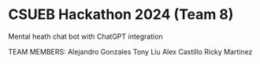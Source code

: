 # CSUEB Hackathon 2024 (Team 8)
Mental heath chat bot with ChatGPT integration

TEAM MEMBERS:
Alejandro Gonzales
Tony Liu
Alex Castillo
Ricky Martinez

